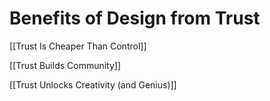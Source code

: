 # Benefits of Design from Trust

[[Trust Is Cheaper Than Control]]  

[[Trust Builds Community]]  

[[Trust Unlocks Creativity (and Genius)]]  

